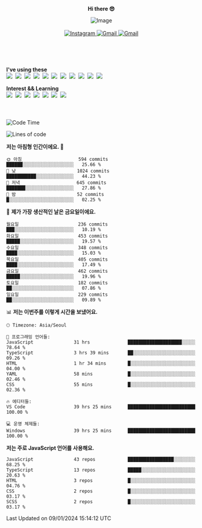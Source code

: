 <p align="center">
  <strong>Hi there 😎</strong>
</p>
<p align="center">
 <img src="https://github.com/newri0807/newri0807/assets/51315988/4a6fb530-b6e7-4156-ae8c-bd620836a7cc" alt="Image" align="center"/>
  <br/>
  <br/>
  <a href="https://www.instagram.com/_nm.87/">
    <img src="https://img.shields.io/badge/-Instagram-dd2a7b?style=flat-squaree&logo=instagram&logoColor=white" alt="Instagram" />
  </a>
  <a href="mailto:newri0807@gmail.com">
    <img src="https://img.shields.io/badge/-Gmail-d14836?style=flat-squaree&logo=Gmail&logoColor=white" alt="Gmail" />
  </a>
  <a href="https://twitter.com/Irwen215">
    <img src="https://img.shields.io/badge/Twitter-1DA1F2?style=flat-squaree&logo=twitter&logoColor=white" alt="Gmail" />
  </a>  
</p>

 
 
</p>
<br/>
<br/>
<br/>
<p align="left">
  <strong>I've using these </strong>
  <br/>
  <img src="https://img.shields.io/badge/Html5-E34F26?style=flat-square&logo=html5&logoColor=white"/></a>&nbsp 
  <img src="https://img.shields.io/badge/css-1572B6?style=flat-square&logo=css3&logoColor=white"/></a>&nbsp 
  <img src="https://img.shields.io/badge/Bootstrap-7952B3?style=flat-square&logo=Bootstrap&logoColor=white"/></a>&nbsp 
  <img src="https://img.shields.io/badge/Tailwind CSS-06B6D4?style=flat-square&amp;logo=Tailwind CSS&amp;logoColor=white"></a>&nbsp 
  <img src="https://img.shields.io/badge/Javascript-ffb13b?style=flat-square&logo=javascript&logoColor=white"/></a>&nbsp 
  <img src="https://img.shields.io/badge/jquery-0769AD?style=flat-square&logo=jquery&logoColor=white"/></a>&nbsp 
  <img src="https://img.shields.io/badge/C Sharp-239120?style=flat-square&logo=C Sharp&logoColor=white"/></a>&nbsp 
  <img src="https://img.shields.io/badge/.NET-512BD4?style=flat-square&logo=.NET&logoColor=white"/></a>&nbsp 
  <img src="https://img.shields.io/badge/MicrosoftSQLServer-CC2927?style=flat-square&logo=microsoft&logoColor=white"/></a>&nbsp
  <img src="https://img.shields.io/badge/Firebase-FFCA28?style=flat-square&logo=firebase&logoColor=white"/></a>&nbsp 
  <img src="https://img.shields.io/badge/react-61DAFB?style=flat-square&logo=react&logoColor=white"/></a>&nbsp  
</p>

<p align="left">
  <strong>Interest && Learning</strong>
  <br/>
  <img src="https://img.shields.io/badge/TypeScript-3178C6?style=flat-square&logo=TypeScript&logoColor=white"/>&nbsp 
  <img src="https://img.shields.io/badge/Next.js-000000?style=flat-square&logo=Next.js&logoColor=white"/></a>&nbsp  
  <img src="https://img.shields.io/badge/Node.js-339933?style=flat-square&logo=node.js&logoColor=white"/></a>&nbsp 
  <img src="https://img.shields.io/badge/nestjs-E0234E?style=flat-square&logo=nestjs&logoColor=white"/></a>&nbsp 
  <img src="https://img.shields.io/badge/MySQL-4479A1?style=flat-square&logo=MySQL&logoColor=white"/></a>&nbsp 
  <img src="https://img.shields.io/badge/Java-007396?style=flat-square&logo=Java&logoColor=white"/></a>&nbsp
  <img src="https://img.shields.io/badge/Sass-CC6699?style=flat-square&logo=Sass&logoColor=white"/></a>&nbsp 
</p>

&nbsp;
&nbsp;
###

<!--START_SECTION:waka-->
![Code Time](http://img.shields.io/badge/Code%20Time-686%20hrs%206%20mins-blue)

![Lines of code](https://img.shields.io/badge/%EC%A0%80%EB%8A%94%20%EC%97%AC%ED%83%9C%EA%B9%8C%EC%A7%80%20-2.9%20million%20%EC%A4%84%EC%9D%98%20%EC%BD%94%EB%93%9C%EB%A5%BC%20%EC%9E%91%EC%84%B1%ED%96%88%EC%96%B4%EC%9A%94.-blue)

**저는 아침형 인간이에요. 🐤** 

```text
🌞 아침                     594 commits         ██████░░░░░░░░░░░░░░░░░░░   25.66 % 
🌆 낮　                     1024 commits        ███████████░░░░░░░░░░░░░░   44.23 % 
🌃 저녁                     645 commits         ███████░░░░░░░░░░░░░░░░░░   27.86 % 
🌙 밤　                     52 commits          █░░░░░░░░░░░░░░░░░░░░░░░░   02.25 % 
```
📅 **제가 가장 생산적인 날은 금요일이에요.** 

```text
월요일                      236 commits         ███░░░░░░░░░░░░░░░░░░░░░░   10.19 % 
화요일                      453 commits         █████░░░░░░░░░░░░░░░░░░░░   19.57 % 
수요일                      348 commits         ████░░░░░░░░░░░░░░░░░░░░░   15.03 % 
목요일                      405 commits         ████░░░░░░░░░░░░░░░░░░░░░   17.49 % 
금요일                      462 commits         █████░░░░░░░░░░░░░░░░░░░░   19.96 % 
토요일                      182 commits         ██░░░░░░░░░░░░░░░░░░░░░░░   07.86 % 
일요일                      229 commits         ██░░░░░░░░░░░░░░░░░░░░░░░   09.89 % 
```


📊 **저는 이번주를 이렇게 시간을 보냈어요.** 

```text
🕑︎ Timezone: Asia/Seoul

💬 프로그래밍 언어들: 
JavaScript               31 hrs              ████████████████████░░░░░   78.64 % 
TypeScript               3 hrs 39 mins       ██░░░░░░░░░░░░░░░░░░░░░░░   09.26 % 
HTML                     1 hr 34 mins        █░░░░░░░░░░░░░░░░░░░░░░░░   04.00 % 
YAML                     58 mins             █░░░░░░░░░░░░░░░░░░░░░░░░   02.46 % 
CSS                      55 mins             █░░░░░░░░░░░░░░░░░░░░░░░░   02.36 % 

🔥 에디터들: 
VS Code                  39 hrs 25 mins      █████████████████████████   100.00 % 

💻 운영 체제들: 
Windows                  39 hrs 25 mins      █████████████████████████   100.00 % 
```

**저는 주로 JavaScript 언어를 사용해요.** 

```text
JavaScript               43 repos            █████████████████░░░░░░░░   68.25 % 
TypeScript               13 repos            █████░░░░░░░░░░░░░░░░░░░░   20.63 % 
HTML                     3 repos             █░░░░░░░░░░░░░░░░░░░░░░░░   04.76 % 
CSS                      2 repos             █░░░░░░░░░░░░░░░░░░░░░░░░   03.17 % 
SCSS                     2 repos             █░░░░░░░░░░░░░░░░░░░░░░░░   03.17 % 
```




 Last Updated on 09/01/2024 15:14:12 UTC
<!--END_SECTION:waka-->

